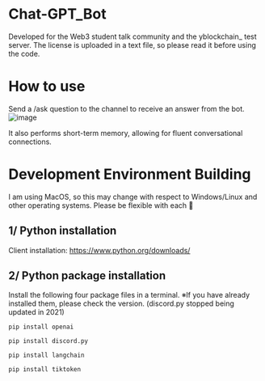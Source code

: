# Chat-GPT_Bot
Developed for the Web3 student talk community and the yblockchain_ test server. The license is uploaded in a text file, so please read it before using the code.

# How to use
Send a /ask question to the channel to receive an answer from the bot.
![image](https://github.com/yblockcha1n/Chat-GPT_Bot/assets/144770048/1de6b4f1-6e40-4a48-9f31-22a047bc687a)

It also performs short-term memory, allowing for fluent conversational connections.

# Development Environment Building
I am using MacOS, so this may change with respect to Windows/Linux and other operating systems.
Please be flexible with each 🫡

## 1/ Python installation
Client installation: https://www.python.org/downloads/

## 2/ Python package installation
Install the following four package files in a terminal.
※If you have already installed them, please check the version. (discord.py stopped being updated in 2021)

``pip install openai``

``pip install discord.py``

``pip install langchain``

``pip install tiktoken``

